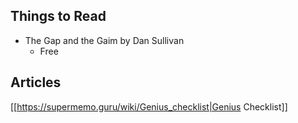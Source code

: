 

## Things to Read

- The Gap and the Gaim by Dan Sullivan
	- Free


## Articles

[[https://supermemo.guru/wiki/Genius_checklist|Genius Checklist]]
